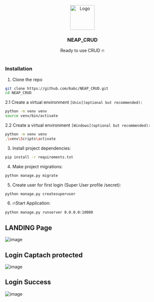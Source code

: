 <br/>
<p align="center">
  <a href="https://github.com/6abc/VisualizeCSV">
    <img src="https://avatars.githubusercontent.com/u/97246854?v=4" alt="Logo" width="80" height="80">
  </a>

  <h3 align="center">NEAP_CRUD</h3>

  <p align="center">
    Ready to use CRUD 🔥
    <br/>
    <br/>
  </p>
</p>

### Installation
1. Clone the repo
```sh
git clone https://github.com/6abc/NEAP_CRUD.git
cd NEAP_CRUD
```
2.1 Create a virtual environment `[Unix](optional but recommended):`
```sh
python -m venv venv
source venv/bin/activate
```
2.2 Create a virtual environment `[Windows](optional but recommended):`
```sh
python -m venv venv
.\venv\Scripts\activate
```
3. Install project dependencies:
```sh
pip install -r requirements.txt
```
4. Make project migrations:
```sh
python manage.py migrate
```
5. Create user for first login (Super User profile /secret):
```sh
python manage.py createsuperuser
```
6. 🔥Start Application:
```sh
python manage.py runserver 0.0.0.0:10000
```

## LANDING Page
![image](https://github.com/6abc/NEAP_CRUD/assets/97246854/ed6344c3-c518-4641-9e54-b72889c7c7b2)

## Login Captach protected
![image](https://github.com/6abc/NEAP_CRUD/assets/97246854/877288de-5d0a-4518-8a2f-4659e2a11d4f)

## Login Success
![image](https://github.com/6abc/NEAP_CRUD/assets/97246854/25c2c5f4-960d-46f6-9d1a-866a35bd74b2)

